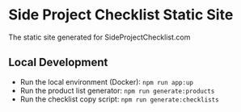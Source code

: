 # Side Project Checklist Static Site

The static site generated for SideProjectChecklist.com

## Local Development

- Run the local environment (Docker): `npm run app:up`
- Run the product list generator: `npm run generate:products`
- Run the checklist copy script: `npm run generate:checklists`
